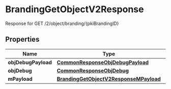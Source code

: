 

# BrandingGetObjectV2Response

Response for GET /2/object/branding/{pkiBrandingID}

## Properties

| Name | Type | Description | Notes |
|------------ | ------------- | ------------- | -------------|
|**objDebugPayload** | [**CommonResponseObjDebugPayload**](CommonResponseObjDebugPayload.md) |  |  |
|**objDebug** | [**CommonResponseObjDebug**](CommonResponseObjDebug.md) |  |  [optional] |
|**mPayload** | [**BrandingGetObjectV2ResponseMPayload**](BrandingGetObjectV2ResponseMPayload.md) |  |  |



